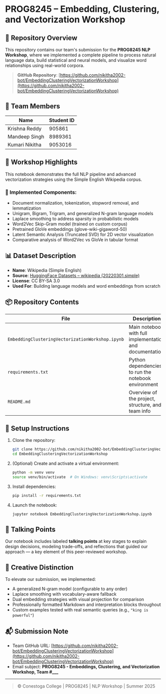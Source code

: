 
# PROG8245 – Embedding, Clustering, and Vectorization Workshop

## 📁 Repository Overview

This repository contains our team's submission for the **PROG8245 NLP Workshop**, where we implemented a complete pipeline to process natural language data, build statistical and neural models, and visualize word relationships using real-world corpora.

> **GitHub Repository**: [https://github.com/nikitha2002-bot/EmbeddingClusteringVectorizationWorkshop](https://github.com/nikitha2002-bot/EmbeddingClusteringVectorizationWorkshop)

## 👥 Team Members

| Name            | Student ID |
|-----------------|------------|
| Krishna Reddy   | 905861     |
| Mandeep Singh   | 8989361    |
| Kumari Nikitha  | 9053016    |

## 🧠 Workshop Highlights

This notebook demonstrates the full NLP pipeline and advanced vectorization strategies using the Simple English Wikipedia corpus.

### 🔧 Implemented Components:

- Document normalization, tokenization, stopword removal, and lemmatization
- Unigram, Bigram, Trigram, and generalized N-gram language models
- Laplace smoothing to address sparsity in probabilistic models
- Word2Vec Skip-Gram model (trained on custom corpus)
- Pretrained GloVe embeddings (glove-wiki-gigaword-50)
- Latent Semantic Analysis (Truncated SVD) for 2D vector visualization
- Comparative analysis of Word2Vec vs GloVe in tabular format

## 📊 Dataset Description

- **Name**: Wikipedia (Simple English)
- **Source**: [HuggingFace Datasets – wikipedia (20220301.simple)](https://huggingface.co/datasets/wikipedia)
- **License**: CC BY-SA 3.0
- **Used For**: Building language models and word embeddings from scratch

## 📦 Repository Contents

| File                                | Description |
|-------------------------------------|-------------|
| `EmbeddingClusteringVectorizationWorkshop.ipynb` | Main notebook with full implementation and documentation |
| `requirements.txt`                  | Python dependencies to run the notebook environment |
| `README.md`                         | Overview of the project, structure, and team info |

## 🚀 Setup Instructions

1. Clone the repository:
   ```bash
   git clone https://github.com/nikitha2002-bot/EmbeddingClusteringVectorizationWorkshop.git
   cd EmbeddingClusteringVectorizationWorkshop
   ```

2. (Optional) Create and activate a virtual environment:
   ```bash
   python -m venv venv
   source venv/bin/activate  # On Windows: venv\Scripts\activate
   ```

3. Install dependencies:
   ```bash
   pip install -r requirements.txt
   ```

4. Launch the notebook:
   ```bash
   jupyter notebook EmbeddingClusteringVectorizationWorkshop.ipynb
   ```

## 💬 Talking Points

Our notebook includes labeled **talking points** at key stages to explain design decisions, modeling trade-offs, and reflections that guided our approach — a key element of this peer-reviewed workshop.

## 🌟 Creative Distinction

To elevate our submission, we implemented:
- A generalized N-gram model (configurable to any order)
- Laplace smoothing with vocabulary-aware fallback
- Dual embedding strategies with visual projection for comparison
- Professionally formatted Markdown and interpretation blocks throughout
- Custom examples tested with real semantic queries (e.g., `"king is powerful"`)

## 📬 Submission Note

- Team GitHub URL: [https://github.com/nikitha2002-bot/EmbeddingClusteringVectorizationWorkshop](https://github.com/nikitha2002-bot/EmbeddingClusteringVectorizationWorkshop)
- Email subject: **PROG8245 - Embeddings, Clustering, and Vectorization Workshop, Team #___**

---

> © Conestoga College | PROG8245 | NLP Workshop | Summer 2025
